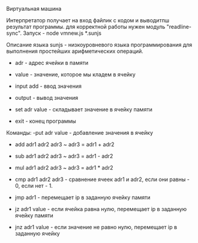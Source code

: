 Виртуальная машина

Интерпретатор получает на вход файлик с кодом и выводитпш результат программы.
для корректной работы нужен модуль "readline-sync". 
Запуск - node vmnew.js *.sunjs

Описание языка sunjs - низкоуровневого языка программирования для выполнения простейших арифметических операций.

- adr - адрес ячейки в памяти 
- value - значение, которое мы кладем в ячейку

- input add - ввод значения 
- output - вывод значения 

- set adr value - складывает значение в ячейку памяти
- exit -  конец программы

Команды:
-put adr value - добавление значения в ячейку
- add adr1 adr2 adr3 ~ adr3 = adr1 + adr2 
- sub adr1 adr2 adr3 ~ adr3 = adr1 - adr2
- mul adr1 adr2 adr3 ~ adr3 = adr1 * adr2
- cmp adr1 adr2 adr3 - сравнение ячеек adr1 и adr2, если они равны - 0, 
если нет - 1.

- jmp adr1 - перемещает ip в заданную ячейку памяти
- jz adr1 value - если ячейка равна нулю, перемещает ip в заданную ячейку памяти
- jnz adr1 value - если значение не равно нулю, перемещает ip в заданную ячейку